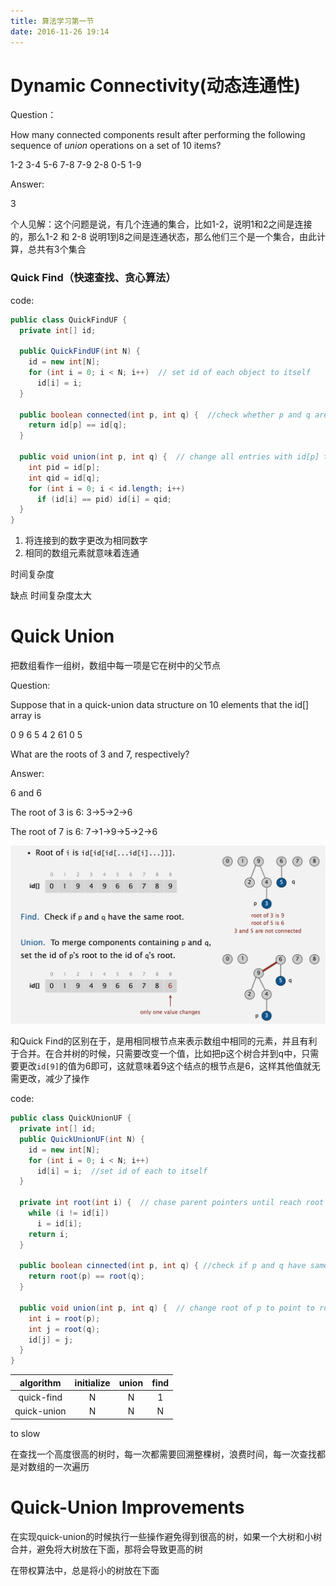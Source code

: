 ```yaml
---
title: 算法学习第一节
date: 2016-11-26 19:14
---
```




# Dynamic Connectivity(动态连通性)

Question：

How many connected components result after performing the following sequence of *union* operations on a set of 10 items?

1-2 3-4 5-6 7-8 7-9 2-8 0-5 1-9

Answer:

3

个人见解：这个问题是说，有几个连通的集合，比如1-2，说明1和2之间是连接的，那么1-2 和 2-8 说明1到8之间是连通状态，那么他们三个是一个集合，由此计算，总共有3个集合

### Quick Find（快速查找、贪心算法）





code:

```java
public class QuickFindUF {
  private int[] id;
  
  public QuickFindUF(int N) {
    id = new int[N];
    for (int i = 0; i < N; i++)  // set id of each object to itself
      id[i] = i;
  }
  
  public boolean connected(int p, int q) {  //check whether p and q are in the same component
    return id[p] == id[q];
  }
  
  public void union(int p, int q) {  // change all entries with id[p] to id[q]
    int pid = id[p];
    int qid = id[q];
    for (int i = 0; i < id.length; i++) 
      if (id[i] == pid) id[i] = qid;
  }
}
```

1. 将连接到的数字更改为相同数字
2. 相同的数组元素就意味着连通


时间复杂度

缺点 时间复杂度太大

# Quick Union

把数组看作一组树，数组中每一项是它在树中的父节点

Question:

Suppose that in a quick-union data structure on 10 elements that the id[] array is 

0 9 6 5 4 2 61 0 5

What are the roots of 3 and 7, respectively?

Answer:

6 and 6

The root of 3 is 6: 3->5->2->6

The root of 7 is 6: 7->1->9->5->2->6

![QuickUnion1](/images/QuickUnion1.png) 

和Quick Find的区别在于，是用相同根节点来表示数组中相同的元素，并且有利于合并。在合并树的时候，只需要改变一个值，比如把p这个树合并到q中，只需要更改`id[9]`的值为6即可，这就意味着9这个结点的根节点是6，这样其他值就无需更改，减少了操作

code:

```java
public class QuickUnionUF {
  private int[] id;
  public QuickUnionUF(int N) {
    id = new int[N];
    for (int i = 0; i < N; i++)
      id[i] = i;  //set id of each to itself
  }
  
  private int root(int i) {  // chase parent pointers until reach root
    while (i != id[i]) 
      i = id[i];
    return i;
  }
  
  public boolean cinnected(int p, int q) { //check if p and q have same root
    return root(p) == root(q);
  }
  
  public void union(int p, int q) {  // change root of p to point to root of q
    int i = root(p);
    int j = root(q);
    id[j] = j;
  }
}
```

|  algorithm  | initialize | union | find |
| :---------: | :--------: | :---: | :--: |
| quick-find  |     N      |   N   |  1   |
| quick-union |     N      |   N   |  N   |

to slow

在查找一个高度很高的树时，每一次都需要回溯整棵树，浪费时间，每一次查找都是对数组的一次遍历

# Quick-Union Improvements

在实现quick-union的时候执行一些操作避免得到很高的树，如果一个大树和小树合并，避免将大树放在下面，那将会导致更高的树

在带权算法中，总是将小的树放在下面